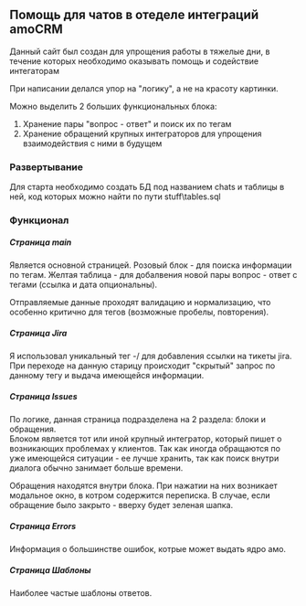 ## Помощь для чатов в отеделе интеграций amoCRM 

Данный сайт был создан для упрощения работы в тяжелые дни, в течение которых необходимо оказывать помощь и содействие интегаторам

При написании делался упор на "логику", а не на красоту картинки.

Можно выделить 2 больших функциональных блока: 
1. Хранение пары "вопрос - ответ" и поиск их по тегам
2. Хранение обращений крупных интеграторов для упрощения взаимодействия с ними в будущем

### Развертывание
Для старта необходимо создать БД под названием chats и таблицы в ней, код которых можно найти по пути stuff\tables.sql

### Функционал
##### Страница main
Является основной страницей. 
Розовый блок - для поиска информации по тегам. 
Желтая таблица - для добалвения новой пары вопрос - ответ с тегами (ссылка и дата опциональны).<br />

Отправляемые данные проходят валидацию и нормализацию, что особенно критично для тегов (возможные пробелы, повторения).


##### Страница Jira
Я использовал уникальный тег -/ для добавления ссылки на тикеты jira. При переходе на данную старицу происходит "скрытый" запрос по данному тегу и выдача имеющейся информации.

##### Страница Issues
По логике, данная страница подразделена на 2 раздела: блоки и обращения.<br />
Блоком является тот или иной крупный интегратор, который пишет о возникающих проблемах у клиентов. Так как иногда обращаются по уже имеющейся ситуации - ее лучше хранить, так как поиск внутри диалога обычно занимает больше времени.<br />

Обращения находятся внутри блока. При нажатии на них возникает модальное окно, в котром содержится переписка. В случае, если обращение было закрыто - вверху будет зеленая шапка. 

##### Страница Errors
Информация о большинстве ошибок, котрые может выдать ядро амо.

##### Страница Шаблоны
Наиболее частые шаблоны ответов.